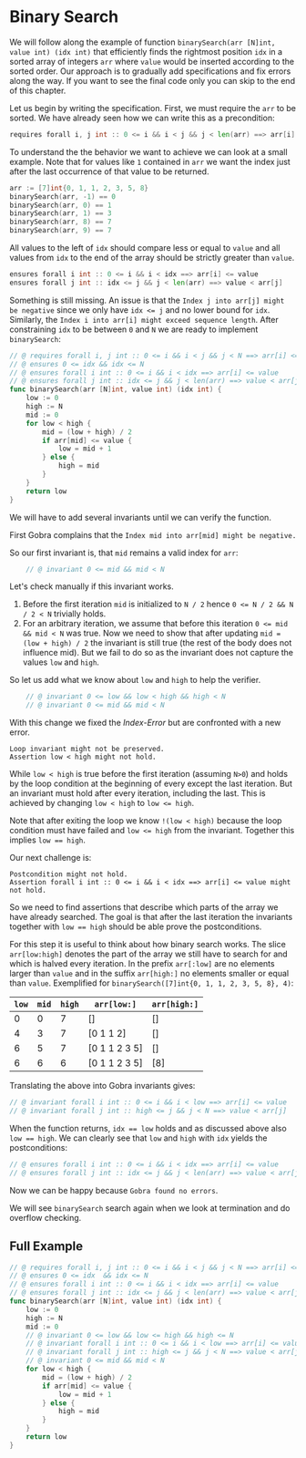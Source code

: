 # Binary Search

We will follow along the example of function `binarySearch(arr [N]int, value int) (idx int)` that efficiently finds the rightmost position `idx` in a sorted array of integers `arr` where `value` would be inserted according to the sorted order.
Our approach is to gradually add specifications and fix errors along the way.
If you want to see the final code only you can skip to the end of this chapter.

Let us begin by writing the specification.
First, we must require the `arr` to be sorted.
We have already seen how we can write this as a precondition:
``` go
requires forall i, j int :: 0 <= i && i < j && j < len(arr) ==> arr[i] <= arr[j]
```

To understand the the behavior we want to achieve we can look at a small example.
Note that for values like `1` contained in `arr` we want the index just after the last occurrence of that value to be returned.
``` go
arr := [7]int{0, 1, 1, 2, 3, 5, 8}
binarySearch(arr, -1) == 0
binarySearch(arr, 0) == 1
binarySearch(arr, 1) == 3
binarySearch(arr, 8) == 7
binarySearch(arr, 9) == 7
```
<!-- we can't assert them with our version...  -->

All values to the left of `idx` should compare less or equal to `value`
and all values from `idx` to the end of the array should be strictly greater than `value`.
``` go
ensures forall i int :: 0 <= i && i < idx ==> arr[i] <= value
ensures forall j int :: idx <= j && j < len(arr) ==> value < arr[j]
```
Something is still missing.
An issue is that the `Index j into arr[j] might be negative` since we only have `idx <= j` and no lower bound for `idx`.
Similarly, the `Index i into arr[i] might exceed sequence length`.
After constraining `idx` to be between `0` and `N` we are ready to implement `binarySearch`:
``` go
// @ requires forall i, j int :: 0 <= i && i < j && j < N ==> arr[i] <= arr[j]
// @ ensures 0 <= idx && idx <= N
// @ ensures forall i int :: 0 <= i && i < idx ==> arr[i] <= value
// @ ensures forall j int :: idx <= j && j < len(arr) ==> value < arr[j]
func binarySearch(arr [N]int, value int) (idx int) {
	low := 0
	high := N
	mid := 0
	for low < high {
		mid = (low + high) / 2
		if arr[mid] <= value {
			low = mid + 1
		} else {
			high = mid
		}
	}
	return low
}
```
We will have to add several invariants until we can verify the function.

First Gobra complains that the `Index mid into arr[mid] might be negative.`

So our first invariant is, that `mid` remains a valid index for `arr`:
``` go
	// @ invariant 0 <= mid && mid < N
```
Let's check manually if this invariant works.
1. Before the first iteration `mid` is initialized to `N / 2` hence `0 <= N / 2 && N / 2 < N` trivially holds.
2. For an arbitrary iteration, we assume that before this iteration `0 <= mid && mid < N` was true. Now we need to show that after updating `mid = (low + high) / 2`  the invariant is still true (the rest of the body does not influence mid). But we fail to do so as the invariant does not capture the values `low` and `high`.

So let us add what we know about `low` and `high` to help the verifier.
``` go
	// @ invariant 0 <= low && low < high && high < N
	// @ invariant 0 <= mid && mid < N
```
With this change we fixed the *Index-Error* but are confronted with a new error.
``` text
Loop invariant might not be preserved. 
Assertion low < high might not hold.
```
While `low < high` is true before the first iteration (assuming `N>0`)
and holds by the loop condition at the beginning of every except the last iteration.
But an invariant must hold after every iteration, including the last.
This is achieved by changing `low < high` to `low <= high`.

Note that after exiting the loop we know `!(low < high)` because the loop condition must have failed and `low <= high` from the invariant.
Together this implies `low == high`.

Our next challenge is:
``` text
Postcondition might not hold. 
Assertion forall i int :: 0 <= i && i < idx ==> arr[i] <= value might not hold.
```

So we need to find assertions that describe which parts of the array we have already searched.
The goal is that after the last iteration the invariants together with `low == high` should be able prove the postconditions.

For this step it is useful to think about how binary search works.
The slice `arr[low:high]` denotes the part of the array we still have to search for and which is halved every iteration.
In the prefix `arr[:low]` are no elements larger than `value`
and in the suffix `arr[high:]` no elements smaller or equal than `value`.
Exemplified for `binarySearch([7]int{0, 1, 1, 2, 3, 5, 8}, 4)`:

| `low` | `mid` | `high` | `arr[low:]`   | `arr[high:]` |
|-------|-------|--------|---------------|--------------|
| 0     | 0     | 7      | []            | []           |
| 4     | 3     | 7      | [0 1 1 2]     | []           |
| 6     | 5     | 7      | [0 1 1 2 3 5] | []           |
| 6     | 6     | 6      | [0 1 1 2 3 5] | [8]          |

Translating the above into Gobra invariants gives:
``` go
// @ invariant forall i int :: 0 <= i && i < low ==> arr[i] <= value
// @ invariant forall j int :: high <= j && j < N ==> value < arr[j]
```

When the function returns, `idx == low` holds and as discussed above also `low == high`.
We can clearly see that `low` and `high` with `idx` yields the postconditions:

``` go
// @ ensures forall i int :: 0 <= i && i < idx ==> arr[i] <= value
// @ ensures forall j int :: idx <= j && j < len(arr) ==> value < arr[j]
```

Now we can be happy because `Gobra found no errors`.

We will see `binarySearch` search again when we look at termination and do overflow checking.

## Full Example

``` go
// @ requires forall i, j int :: 0 <= i && i < j && j < N ==> arr[i] <= arr[j]
// @ ensures 0 <= idx  && idx <= N
// @ ensures forall i int :: 0 <= i && i < idx ==> arr[i] <= value
// @ ensures forall j int :: idx <= j && j < len(arr) ==> value < arr[j]
func binarySearch(arr [N]int, value int) (idx int) {
	low := 0
	high := N
	mid := 0
	// @ invariant 0 <= low && low <= high && high <= N
	// @ invariant forall i int :: 0 <= i && i < low ==> arr[i] <= value
	// @ invariant forall j int :: high <= j && j < N ==> value < arr[j]
	// @ invariant 0 <= mid && mid < N
	for low < high {
		mid = (low + high) / 2
		if arr[mid] <= value {
			low = mid + 1
		} else {
			high = mid
		}
	}
	return low
}
```

<!-- Client Code  -->
<!-- ``` go -->
<!-- // @ requires forall i, j int :: 0 <= i && i < j && j < len(arr) ==> arr[i] <= arr[j] -->
<!-- // @ ensures found == -1 ==> forall i int :: 0 <= i && i < len(arr) ==> arr[i] != value -->
<!-- // @ ensures found != -1 ==> 0 <= found && found < len(arr) && arr[found] == value -->
<!-- func find(arr [N]int, value int) (found int) { -->
<!-- 	idx := binarySearch(arr, value) -->
<!-- 	if idx == 0 || arr[idx-1] != value { -->
<!-- 		return -1 -->
<!-- 	} else { -->
<!-- 		return idx - 1 -->
<!-- 	} -->
<!-- } -->
<!-- ``` -->

